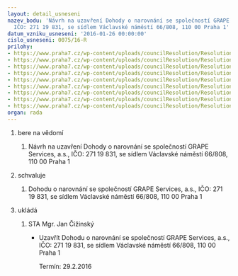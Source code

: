 ```yaml
---
layout: detail_usneseni
nazev_bodu: 'Návrh na uzavření Dohody o narovnání se společností GRAPE Services, a.s.,
  IČO: 271 19 831, se sídlem Václavské náměstí 66/808, 110 00 Praha 1'
datum_vzniku_usneseni: '2016-01-26 00:00:00'
cislo_usneseni: 0075/16-R
prilohy:
- https://www.praha7.cz/wp-content/uploads/councilResolution/Resolutions/28456/export/c1_Duvodovazprava~12070.docx
- https://www.praha7.cz/wp-content/uploads/councilResolution/Resolutions/28456/export/GrapeMC7narovnaniFcist~12069.doc
- https://www.praha7.cz/wp-content/uploads/councilResolution/Resolutions/28456/export/vypisOR~12068.pdf
- https://www.praha7.cz/wp-content/uploads/councilResolution/Resolutions/28456/export/c4_smlouvaoposkytovanisluzeb2005OIVZ004~12067.pdf
- https://www.praha7.cz/wp-content/uploads/councilResolution/Resolutions/28456/export/c5_smlouvaopronajmudatovyychdigitalnichokruhu2005OIVZ047~12066.pdf
- https://www.praha7.cz/wp-content/uploads/councilResolution/Resolutions/28456/export/c6_servisnismlouva2010OIVZ033~12065.pdf
- https://www.praha7.cz/wp-content/uploads/councilResolution/Resolutions/28456/export/c7_servisnismlouva2011OIVZ035~12064.pdf
- https://www.praha7.cz/wp-content/uploads/councilResolution/Resolutions/28456/export/c8_servisnismlouva2012OIVZ013~12063.pdf
- https://www.praha7.cz/wp-content/uploads/councilResolution/Resolutions/28456/export/export~300228.pdf
organ: rada
---
```

<ol class="urzList_view" id="urzList">
<li id="" class="urzClass1"><span name="1">bere na vědomí</span> 
<ol class="urzOlClass">
<li id="" class="urzClass2" style="TEXT-ALIGN: left"><span><p>Návrh na uzavření Dohody o narovnání se společností GRAPE Services, a.s., IČO: 271 19 831, se sídlem Václavské náměstí 66/808, 110 00 Praha 1</p></span></li></ol></li>
<li id="" class="urzClass1"><span name="24">schvaluje</span> 
<ol class="urzOlClass">
<li id="" class="urzClass2" style="TEXT-ALIGN: left"><span><p>Dohodu o narovnání se společností GRAPE Services, a.s., IČO: 271 19 831, se sídlem Václavské náměstí 66/808, 110 00 Praha 1</p></span></li></ol></li><li class="urzClass1" id="urzUkoly"><span name="1">ukládá</span><ol class="urzOlClass"><li class="urzClass2"><span><p>STA Mgr. Jan Čižinský</p></span><ul class="urzUlClass"><li class="urzClass3"><span><p>Uzavřít Dohodu o narovnání se společností GRAPE Services, a.s., IČO: 271 19 831, se sídlem Václavské náměstí 66/808, 110 00 Praha 1</p></span><span class="urzUkolTermin">  Termín:&nbsp;29.2.2016</span></li></ul></li></ol></li>
</ol>